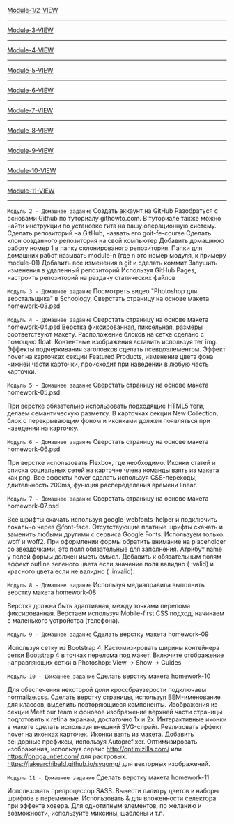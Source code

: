 [Module-1/2-VIEW](https://svetlanazlydneva.github.io/goit-fe-course/html-css/module-01-02/)

---

[Module-3-VIEW](https://svetlanazlydneva.github.io/goit-fe-course/html-css/module-03/)

---

[Module-4-VIEW](https://svetlanazlydneva.github.io/goit-fe-course/html-css/module-04/)

---

[Module-5-VIEW](https://svetlanazlydneva.github.io/goit-fe-course/html-css/module-05/)

---

[Module-6-VIEW](https://svetlanazlydneva.github.io/goit-fe-course/html-css/module-06/)

---

[Module-7-VIEW](https://svetlanazlydneva.github.io/goit-fe-course/html-css/module-07/)

---

[Module-8-VIEW](https://svetlanazlydneva.github.io/goit-fe-course/html-css/module-08/)

---

[Module-9-VIEW](https://svetlanazlydneva.github.io/goit-fe-course/html-css/module-09/)

---

[Module-10-VIEW](https://svetlanazlydneva.github.io/goit-fe-course/html-css/module-10/)

---

[Module-11-VIEW](https://svetlanazlydneva.github.io/goit-fe-course/html-css/module-11/build/)

---

`Модуль 2 - Домашнее задание`
Создать аккаунт на GitHub
Разобраться с основами Github по туториалу githowto.com. В туториале также можно найти инструкции по установке гита на вашу операционную систему.
Сделать репозиторий на GitHub, назвать его goit-fe-course
Сделать клон созданного репозитория на свой компьютер
Добавить домашнюю работу номер 1 в папку склонированого репозитория. Папки для домашних работ называть module-n (где n это номер модуля, к примеру module-01)
Добавить все изменения в git и сделать коммит
Запушить изменения в удаленный репозиторий
Используя GitHub Pages, настроить репозиторий на раздачу статических файлов

`Модуль 3 - Домашнее задание`
Посмотреть видео "Photoshop для верстальщика" в Schoology.
Сверстать страницу на основе макета homework-03.psd

`Модуль 4 - Домашнее задание`
Сверстать страницу на основе макета homework-04.psd
Верстка фиксированная, пиксельная, размеры соответствуют макету.
Расположение блоков на сетке сделано с помощью float.
Контентные изображения вставить используя тег img.
Эффекты подчеркивания заголовков сделать псевдоэлементом.
Эффект hover на карточках секции Featured Products, изменение цвета фона нижней части карточки, происходит при наведении в любую часть карточки.

`Модуль 5 - Домашнее задание`
Сверстать страницу на основе макета homework-05.psd

При верстке обязательно использовать подходящие HTML5 теги, делаем семантическую разметку.
В карточках секции New Collection, блок c перекрывающим фоном и иконками должен появляться при наведении на карточку.

`Модуль 6 - Домашнее задание`
Сверстать страницу на основе макета homework-06.psd

При верстке использовать Flexbox, где необходимо.
Иконки статей и списка социальных сетей на карточке члена команды взять из макета как png.
Все эффекты hover сделать используя CSS-переходы, длительность 200ms, функция распеределения времени linear.

`Модуль 7 - Домашнее задание`
Сверстать страницу на основе макета homework-07.psd

Все шрифты скачать используя google-webfonts-helper и подключить локально через @font-face.
Отсутствующие платные шрифты скачать и заменить любыми другими с сервиса Google Fonts.
Используем только woff и woff2.
При оформлении формы обратить внимание на placeholder со звездочками, это поля обязательные для заполнения.
Атрибут name у полей формы должен иметь смысл.
Добавить к обязательным полям эффект outline зеленого цвета если значение поля валидно ( :valid) и красного цвета если не валидно ( :invalid).

`Модуль 8 - Домашнее задание`
Используя медиаправила выполнить верстку макета homework-08

Верстка должна быть адаптивная, между точками перелома фиксированная.
Верстаем используя Mobile-first CSS подход, начинаем с маленького устройства (телефона).

`Модуль 9 - Домашнее задание`
Сделать верстку макета homework-09

Используя сетку из Bootstrap 4.
Каcтомизировать ширины контейнера сетки Bootstrap 4 в точках перелома под макет.
Включите отображение направляющих сетки в Photoshop: View -> Show -> Guides

`Модуль 10 - Домашнее задание`
Сделать верстку макета homework-10

Для обеспечения некоторой доли кроссбраузерости подключаем normalize.css.
Сделать верстку страницы, используя BEM-именование для классов, выделить повторяющиеся компоненты.
Изображения из секции Meet our team и фоновое изображение верхней части страницы подготовить к retina экранам, достаточно 1x и 2x.
Интерактивные иконки в макете сделать используя внешний SVG-спрайт. Реализовать эффект hover на иконках карточек.
Иконки взять из макета.
Добавить вендорные префиксы, используя Autoprefixer.
Оптимизировать изображения, используя сервис http://optimizilla.com/ или https://pnggauntlet.com/ для растровых. https://jakearchibald.github.io/svgomg/ для векторных изображений.

`Модуль 11 - Домашнее задание`
Сделать верстку макета homework-11

Использовать препроцессор SASS.
Вынести палитру цветов и наборы шрифтов в переменные.
Использовать & для вложенности селектора при эффекте ховера.
Для однотипным элементов, по желанию и возможности, используйте миксины, шаблоны и т.п.
